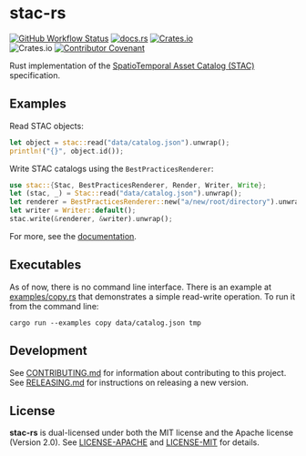 # stac-rs

[![GitHub Workflow Status](https://img.shields.io/github/workflow/status/gadomski/stac-rs/CI?style=for-the-badge)](https://github.com/gadomski/stac-rs/actions/workflows/ci.yml)
[![docs.rs](https://img.shields.io/docsrs/stac?style=for-the-badge)](https://docs.rs/stac/latest/stac/)
[![Crates.io](https://img.shields.io/crates/v/stac?style=for-the-badge)](https://crates.io/crates/stac) \
![Crates.io](https://img.shields.io/crates/l/stac?style=for-the-badge)
[![Contributor Covenant](https://img.shields.io/badge/Contributor%20Covenant-2.1-4baaaa.svg?style=for-the-badge)](./CODE_OF_CONDUCT) 

Rust implementation of the [SpatioTemporal Asset Catalog (STAC)](https://stacspec.org/) specification.

## Examples

Read STAC objects:

```rust
let object = stac::read("data/catalog.json").unwrap();
println!("{}", object.id());
```

Write STAC catalogs using the `BestPracticesRenderer`:

```rust
use stac::{Stac, BestPracticesRenderer, Render, Writer, Write};
let (stac, _) = Stac::read("data/catalog.json").unwrap();
let renderer = BestPracticesRenderer::new("a/new/root/directory").unwrap();
let writer = Writer::default();
stac.write(&renderer, &writer).unwrap();
```

For more, see the [documentation](https://docs.rs/stac/latest/stac/).

## Executables

As of now, there is no command line interface.
There is an example at [examples/copy.rs](./examples/copy.rs) that demonstrates a simple read-write operation.
To run it from the command line:

```shell
cargo run --examples copy data/catalog.json tmp
```

## Development

See [CONTRIBUTING.md](./CONTRIBUTING.md) for information about contributing to this project.
See [RELEASING.md](./RELEASING.md) for instructions on releasing a new version.

## License

**stac-rs** is dual-licensed under both the MIT license and the Apache license (Version 2.0).
See [LICENSE-APACHE](./LICENSE-APACHE) and [LICENSE-MIT](./LICENSE-MIT) for details.

